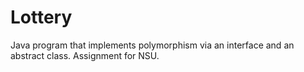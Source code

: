 Lottery
=======

Java program that implements polymorphism via an interface and an abstract class. Assignment for NSU.
